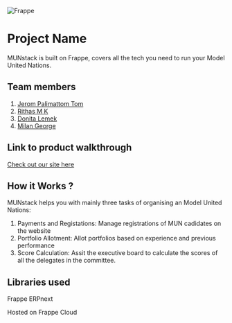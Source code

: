 
![Frappe](https://github.com/TH-Activities/saturday-hack-night-template/assets/90635335/dcac7ad1-08f8-4a17-b316-7b3e0eede15e)



# Project Name
MUNstack is built on Frappe, covers all the tech you need to run your Model United Nations.

## Team members
1. [Jerom Palimattom Tom](https://github.com/jeromtom)
2. [Rithas M K](https://github.com/rithask)
3. [Donita Lemek](https://github.com/donita-lemek)
4. [Milan George](https://github.com/milangmatt)

## Link to product walkthrough
[Check out our site here](https://mun-stack.frappe.cloud)

## How it Works ?
MUNstack helps you with mainly three tasks of organising an Model United Nations:
1. Payments and Registations: Manage registrations of MUN cadidates on the website
2. Portfolio Allotment: Allot portfolios based on experience and previous performance
3. Score Calculation:  Assit the executive board to calculate the scores of all the delegates in the committee.

## Libraries used
Frappe
ERPnext

Hosted on Frappe Cloud
